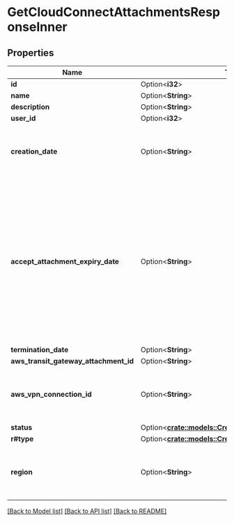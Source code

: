 # GetCloudConnectAttachmentsResponseInner

## Properties

Name | Type | Description | Notes
------------ | ------------- | ------------- | -------------
**id** | Option<**i32**> |  | [optional]
**name** | Option<**String**> |  | [optional]
**description** | Option<**String**> |  | [optional]
**user_id** | Option<**i32**> |  | [optional]
**creation_date** | Option<**String**> | The date this attachment was created in UTC | [optional]
**accept_attachment_expiry_date** | Option<**String**> | The expiry date of the accept attachment state in UTC. This will only be returned if the breakout is of type `Transit Gateway (type_id: 1)` and in Status `Pending AWS Actvation (status_id: 2)`  | [optional]
**termination_date** | Option<**String**> |  | [optional]
**aws_transit_gateway_attachment_id** | Option<**String**> |  | [optional]
**aws_vpn_connection_id** | Option<**String**> | This is only set when the breakout is a VPN attachment | [optional]
**status** | Option<[**crate::models::CreateMfaKeyResponseStatus**](Create_MFA_Key_Response_status.md)> |  | [optional]
**r#type** | Option<[**crate::models::CreateMfaKeyResponseStatus**](Create_MFA_Key_Response_status.md)> |  | [optional]
**region** | Option<**String**> | The customer region that this attachment belongs to | [optional]

[[Back to Model list]](../README.md#documentation-for-models) [[Back to API list]](../README.md#documentation-for-api-endpoints) [[Back to README]](../README.md)


